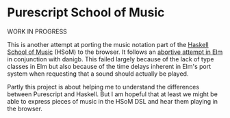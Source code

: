 Purescript School of Music
==========================

WORK IN PROGRESS

This is another attempt at porting the music notation part of the [Haskell School of Music](https://github.com/Euterpea/Euterpea2) (HSoM) to the browser. It follows an [abortive attempt in Elm](https://github.com/danigb/elm-school-of-music) in conjunction with danigb.  This failed largely because of the lack of type classes in Elm but also because of the time delays inherent in Elm's port system when requesting that a sound should actually be played.

Partly this project is about helping me to understand the differences between Purescript and Haskell.  But I am hopeful that at least we might be able to express pieces of music in the HSoM DSL and hear them playing in the browser.

 